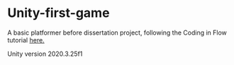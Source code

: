 # Unity-first-game

A basic platformer before dissertation project, following the Coding in Flow tutorial [here.](https://www.youtube.com/playlist?list=PLrnPJCHvNZuB5ATsJZLKX3AW4V9XaIV9b)

Unity version 2020.3.25f1
